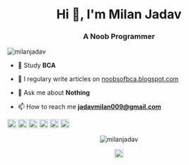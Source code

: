 <h1 align="center">Hi 👋, I'm Milan Jadav</h1>
<h3 align="center">A Noob Programmer</h3>
<p align="left"> <img src="https://komarev.com/ghpvc/?username=milanjadav" alt="milanjadav" /> </p>

- 📘 Study **BCA**

- 📝 I regulary write articles on [noobsofbca.blogspot.com](noobsofbca.blogspot.com)

- 💬 Ask me about **Nothing**

- 📫 How to reach me **jadavmilan009@gmail.com**

<p align="left"><img src="https://konpa.github.io/devicon/devicon.git/icons/android/android-original-wordmark.svg" alt="android" width="20" height="20"/> <img src="https://konpa.github.io/devicon/devicon.git/icons/c/c-original.svg" alt="c" width="20" height="20"/> <img src="https://konpa.github.io/devicon/devicon.git/icons/cplusplus/cplusplus-original.svg" alt="cplusplus" width="20" height="20"/> <img src="https://konpa.github.io/devicon/devicon.git/icons/html5/html5-original-wordmark.svg" alt="html5" width="20" height="20"/> <img src="https://konpa.github.io/devicon/devicon.git/icons/javascript/javascript-original.svg" alt="javascript" width="20" height="20"/> <img src="https://konpa.github.io/devicon/devicon.git/icons/python/python-original-wordmark.svg" alt="python" width="20" height="20"/></p><p align="center"> <img src="https://github-readme-stats.vercel.app/api?username=milanjadav&show_icons=true" alt="milanjadav" /> </p>

<p align="center">
<a href="https://instagram.com/mi1anjadav" target="blank"><img align="center" src="https://cdn.jsdelivr.net/npm/simple-icons@3.0.1/icons/instagram.svg" alt="mi1anjadav" height="20" width="20" /></a>
</p>
